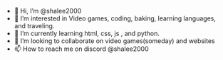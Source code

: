 - 👋 Hi, I’m @shalee2000
- 👀 I’m interested in Video games, coding, baking, learning languages, and traveling.
- 🌱 I’m currently learning html, css, js , and python.
- 💞️ I’m looking to collaborate on video games(someday) and websites
- 📫 How to reach me on discord @shalee2000

<!---
shalee2000/shalee2000 is a ✨ special ✨ repository because its `README.md` (this file) appears on your GitHub profile.
You can click the Preview link to take a look at your changes.
--->

